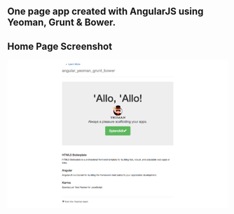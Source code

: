 ## One page app created with AngularJS using Yeoman, Grunt & Bower.

## Home Page Screenshot

![screenshot](/app/images/screenshot.png)